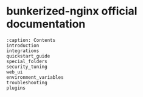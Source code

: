 # bunkerized-nginx official documentation

```{toctree}
:caption: Contents
introduction
integrations
quickstart_guide
special_folders
security_tuning
web_ui
environment_variables
troubleshooting
plugins
```
